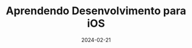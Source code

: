 ---
title: Aprendendo Desenvolvimento para iOS
image: /images/learningswiftios.jpg
date: 2024-02-21
excerpt: Atualmente, estou me aprofundando no emocionante mundo do desenvolvimento para iOS, expandindo meu conjunto de habilidades além das tecnologias web.
---